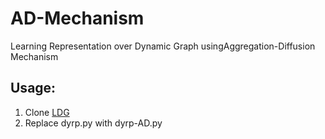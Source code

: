 # AD-Mechanism
Learning Representation over Dynamic Graph usingAggregation-Diffusion Mechanism

## Usage:
1. Clone [LDG](https://github.com/uoguelph-mlrg/LDG)
2. Replace dyrp.py with dyrp-AD.py
